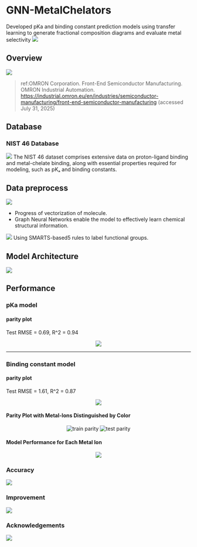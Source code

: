 # GNN-MetalChelators
Developed pKa and binding constant prediction models using transfer learning to generate fractional composition diagrams and evaluate metal selectivity
![](img/header2.png)

## Overview
![](img/overview.png)
>ref:OMRON Corporation. Front-End Semiconductor Manufacturing. OMRON Industrial Automation. https://industrial.omron.eu/en/industries/semiconductor-manufacturing/front-end-semiconductor-manufacturing (accessed July 31, 2025)

## Database
### NIST 46 Database
![](img/NIST1.png)
The NIST 46 dataset comprises extensive data on proton-ligand binding and metal-chelate binding, along with essential properties required for modeling, such as pKₐ and binding constants.
## Data preprocess
![](img/GNN1.png)
- Progress of vectorization of molecule.
- Graph Neural Networks  enable the model to effectively learn chemical structural information.

![](img/label.png)
Using SMARTS-based5 rules to label functional groups.

## Model Architecture

![](img/architecture.png)

## Performance
### pKa model
#### parity plot
Test RMSE = 0.69, R^2 = 0.94
<p align="center">
    <img src="img/pka.png">
</p>

---
### Binding constant model
#### parity plot
Test RMSE = 1.61, R^2 = 0.87
<p align="center">
    <img src="img/metal.png">
</p>

#### Parity Plot with Metal-Ions Distinguished by Color
<p align="center">
  <img src="img/metal_parity_train_by_metal.png" alt="train parity">
  <img src="img/metal_parity_test_by_metal.png"  alt="test parity" >
</p>

#### Model Performance for Each Metal Ion
<p align="center">
    <img src="img/metal_overall.png">
</p>


### Accuracy  
![](img/acc.png)

### Improvement
![](img/improvement.png)

### Acknowledgements
![](img/Acknowledgements.png)
